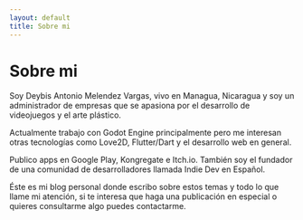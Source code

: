 ```yaml
---
layout: default
title: Sobre mi
---
```


# Sobre mi

Soy Deybis Antonio Melendez Vargas, vivo en Managua, Nicaragua y soy un administrador de empresas que se apasiona por el desarrollo de videojuegos y el arte plástico.

Actualmente trabajo con Godot Engine principalmente pero me interesan otras tecnologías como Love2D, Flutter/Dart y el desarrollo web en general.

Publico apps en Google Play, Kongregate e Itch.io. También soy el fundador de una comunidad de desarrolladores llamada Indie Dev en Español.

Éste es mi blog personal donde escribo sobre estos temas y todo lo que llame mi atención, si te interesa que haga una publicación en especial o quieres consultarme algo puedes contactarme.